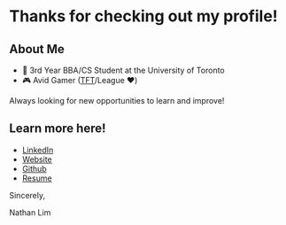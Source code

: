 # Thanks for checking out my profile!

## About Me
- 🏫 3rd Year BBA/CS Student at the University of Toronto
- 🎮 Avid Gamer ([TFT](https://lolchess.gg/profile/na/evoexdk)/League ❤️)

Always looking for new opportunities to learn and improve!



## Learn more here!
- [LinkedIn](https://www.linkedin.com/in/nathan-jslim/)
- [Website](https://nathanjslim.github.io/)
- [Github](https://github.com/nathanjslim)
- [Resume](https://github.com/nathanjsli)

Sincerely,

Nathan Lim
